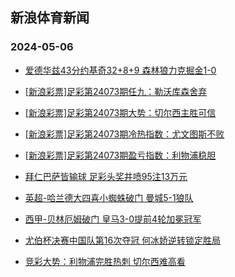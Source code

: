 ## 新浪体育新闻 
### 2024-05-06

+ [爱德华兹43分约基奇32+8+9 森林狼力克掘金1-0](https://sports.sina.com.cn/basketball/nba/2024-05-05/doc-inaucwaf2723409.shtml)

+ [[新浪彩票]足彩第24073期任九：勒沃库森舍弃](https://sports.sina.com.cn/l/2024-05-05/doc-inauauqr4951847.shtml)

+ [[新浪彩票]足彩第24073期大势：切尔西主胜可信](https://sports.sina.com.cn/l/2024-05-05/doc-inauauqr4951566.shtml)

+ [[新浪彩票]足彩第24073期冷热指数：尤文图斯不败](https://sports.sina.com.cn/l/2024-05-05/doc-inaucruf4490243.shtml)

+ [[新浪彩票]足彩第24073期盈亏指数：利物浦稳胆](https://sports.sina.com.cn/l/2024-05-05/doc-inauauqr4952997.shtml)

+ [拜仁巴萨皆输球 足彩头奖井喷95注13万元](https://sports.sina.com.cn/l/2024-05-05/doc-inaucrui2817259.shtml)

+ [英超-哈兰德大四喜小蜘蛛破门 曼城5-1狼队](https://sports.sina.com.cn/g/pl/2024-05-05/doc-inaucruf4497602.shtml)

+ [西甲-贝林厄姆破门 皇马3-0提前4轮加冕冠军](https://sports.sina.com.cn/g/laliga/2024-05-05/doc-inaucrui2823089.shtml)

+ [尤伯杯决赛中国队第16次夺冠 何冰娇逆转锁定胜局](https://sports.sina.com.cn/others/badmin/2024-05-05/doc-inaueakc2610746.shtml)

+ [竞彩大势：利物浦完胜热刺 切尔西难高看](https://sports.sina.com.cn/l/2024-05-05/doc-inaucruf4490373.shtml)

